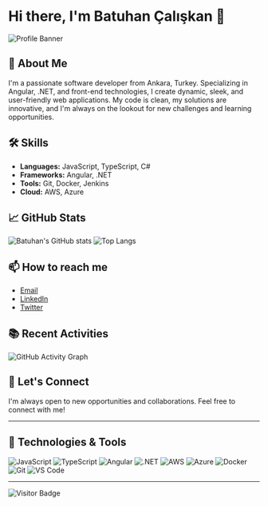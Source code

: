 # Hi there, I'm Batuhan Çalışkan 👋

![Profile Banner](https://your-image-link.com)

## 🚀 About Me
I'm a passionate software developer from Ankara, Turkey. Specializing in Angular, .NET, and front-end technologies, I create dynamic, sleek, and user-friendly web applications. My code is clean, my solutions are innovative, and I'm always on the lookout for new challenges and learning opportunities.

## 🛠️ Skills
- **Languages:** JavaScript, TypeScript, C#
- **Frameworks:** Angular, .NET
- **Tools:** Git, Docker, Jenkins
- **Cloud:** AWS, Azure

## 📈 GitHub Stats
![Batuhan's GitHub stats](https://github-readme-stats.vercel.app/api?username=bthnclskn&show_icons=true&theme=radical)
![Top Langs](https://github-readme-stats.vercel.app/api/top-langs/?username=bthnclskn&layout=compact&theme=radical)

## 📫 How to reach me
- [Email](mailto:batuhan@example.com)
- [LinkedIn](https://www.linkedin.com/in/batuhan-caliskan/)
- [Twitter](https://twitter.com/batuhan)

## 📚 Recent Activities
![GitHub Activity Graph](https://activity-graph.herokuapp.com/graph?username=bthnclskn&theme=react-dark&hide_border=true)

## 💬 Let's Connect
I'm always open to new opportunities and collaborations. Feel free to connect with me!

---

## 🔧 Technologies & Tools

![JavaScript](https://img.shields.io/badge/-JavaScript-black?style=flat-square&logo=javascript)
![TypeScript](https://img.shields.io/badge/-TypeScript-black?style=flat-square&logo=typescript)
![Angular](https://img.shields.io/badge/-Angular-black?style=flat-square&logo=angular)
![.NET](https://img.shields.io/badge/-.NET-black?style=flat-square&logo=dotnet)
![AWS](https://img.shields.io/badge/-AWS-black?style=flat-square&logo=amazon)
![Azure](https://img.shields.io/badge/-Azure-black?style=flat-square&logo=microsoftazure)
![Docker](https://img.shields.io/badge/-Docker-black?style=flat-square&logo=docker)
![Git](https://img.shields.io/badge/-Git-black?style=flat-square&logo=git)
![VS Code](https://img.shields.io/badge/-VS%20Code-black?style=flat-square&logo=visualstudiocode)

---

![Visitor Badge](https://visitor-badge.glitch.me/badge?page_id=bthnclskn.bthnclskn)
